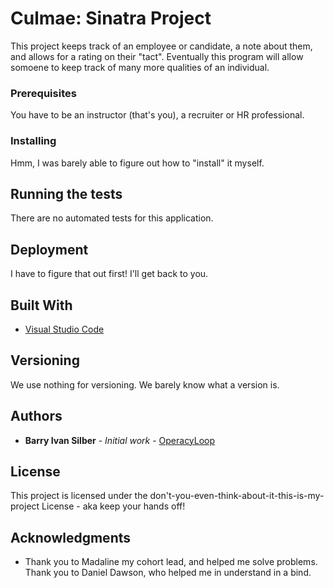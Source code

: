 # Culmae: Sinatra Project

This project keeps track of an employee or candidate, a note about them, and allows for a rating on their "tact". Eventually this program will allow somoene to keep track of many more qualities of an individual.

### Prerequisites

You have to be an instructor (that's you), a recruiter or HR professional. 

### Installing

Hmm, I was barely able to figure out how to "install" it myself. 

## Running the tests

There are no automated tests for this application.

## Deployment

I have to figure that out first! I'll get back to you.

## Built With

* [Visual Studio Code](hhttps://code.visualstudio.com/)


## Versioning

We use nothing for versioning. We barely know what a version is.

## Authors

* **Barry Ivan Silber** - *Initial work* - [OperacyLoop](https://github.com/operacyloop/)

## License

This project is licensed under the don't-you-even-think-about-it-this-is-my-project License - aka keep your hands off!

## Acknowledgments

* Thank you to Madaline my cohort lead, and helped me solve problems. Thank you to Daniel Dawson, who helped me in understand in a bind.
